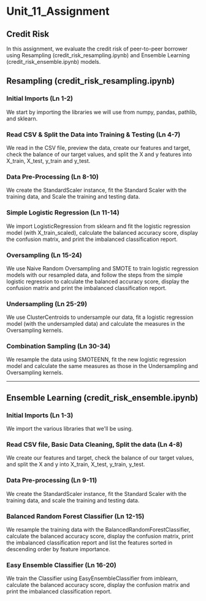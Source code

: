 # Unit_11_Assignment
Credit Risk
-------------------------------------------------------------------
In this assignment, we evaluate the credit risk of peer-to-peer borrower using Resampling (credit_risk_resampling.ipynb) and  Ensemble Learning (credit_risk_ensemble.ipynb) models. 

## Resampling (credit_risk_resampling.ipynb)
### Initial Imports (Ln 1-2) 
We start by importing the libraries we will use from numpy, pandas, pathlib, and sklearn. 

### Read CSV & Split the Data into Training & Testing (Ln 4-7) 
We read in the CSV file, preview the data, create our features and target, check the balance of our target values, and split the X and y features into X_train, X_test, y_train and y_test. 

### Data Pre-Processing (Ln 8-10)
We create the StandardScaler instance, fit the Standard Scaler with the training data, and Scale the training and testing data. 

### Simple Logistic Regression (Ln 11-14) 
We import LogisticRegression from sklearn and fit the logistic regression model (with X_train_scaled), calculate the balanced accuracy score, display the confusion matrix, and print the imbalanced classification report. 

### Oversampling (Ln 15-24)
We use Naive Random Oversampling and SMOTE to train logistic regression models with our resampled data, and follow the steps from the simple logistic regression to calculate the balanced accuracy score, display the confusion matrix and print the imbalanced classification report. 

### Undersampling (Ln 25-29)
We use ClusterCentroids to undersample our data, fit a logistic regression model (with the undersampled data) and calculate the measures in the Oversampling kernels. 

### Combination Sampling (Ln 30-34) 
We resample the data using SMOTEENN, fit the new logistic regression model and calculate the same measures as those in the Undersampling and Oversampling kernels. 

---------------------------------------------------------------------------------------------------------------------------------------------------------------
## Ensemble Learning (credit_risk_ensemble.ipynb)

### Initial Imports (Ln 1-3)
We import the various libraries that we'll be using. 

### Read CSV file, Basic Data Cleaning, Split the data (Ln 4-8) 
We create our features and target, check the balance of our target values, and split the X and y into X_train, X_test, y_train, y_test. 

### Data Pre-processing (Ln 9-11) 
We create the StandardScaler instance, fit the Standard Scaler with the training data, and scale the training and testing data. 

### Balanced Random Forest Classifier (Ln 12-15)
We resample the training data with the BalancedRandomForestClassifier, calculate the balanced accuracy score, display the confusion matrix,  print the imbalanced classification report and list the features sorted in descending order by feature importance. 

### Easy Ensemble Classifier  (Ln 16-20) 
We train the Classifier using EasyEnsembleClassifier from imblearn, calculate the balanced accuracy score, display the confusion matrix and print the imbalanced classification report. 
